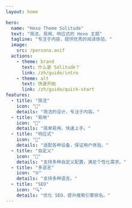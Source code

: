 ```yaml
---
layout: home

hero:
  name: "Hexo Theme Solitude"
  text: "简洁、易用、响应式的 Hexo 主题"
  tagline: "专注于内容，提供优秀的阅读体验。"
  image:
    src: /persona.avif
  actions:
    - theme: brand
      text: 什么是 Solitude？
      link: /zh/guide/intro
    - theme: alt
      text: 快速开始
      link: /zh/guide/quick-start
features:
  - title: "简洁"
    icon: "📝"
    details: "简洁的设计，专注于内容。"
  - title: "易用"
    icon: "🚀"
    details: "简单易用，快速上手。"
  - title: "响应式"
    icon: "📱"
    details: "适配各种设备，保证用户体验。"
  - title: "自定义"
    icon: "🎨"
    details: "支持多种自定义配置，满足个性化需求。"
  - title: "多语言"
    icon: "🌐"
    details: "支持多种语言。"
  - title: "SEO"
    icon: "🔍"
    details: "优化 SEO，提升搜索引擎排名。"
---
```

